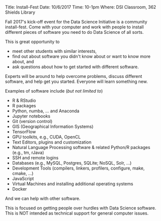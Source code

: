 Title: Install-Fest
Date: 10/6/2017
Time: 10-1pm
Where: DSI Classroom, 362 Shields Library

Fall 2017's kick-off event for the Data Science Initiative is a community install-fest.  Come with
your computer and work with people to install different pieces of software you need to do Data
Science of all sorts. 

This is great opportunity to 
+ meet other students with similar interests, 
+ find out about software you didn't know about or want to know more about, and 
+ ask questions about how to get started with different software.

Experts will be around to help overcome problems, discuss different software, and help get you
started.
Everyone will learn something new.

Examples of software include (*but not limited to*)
+ R & RStudio
+ R packages
+ Python, numba, ... and Anaconda
+ Jupyter notebooks
+ Git (version control)
+ GIS (Geographical Information Systems)
+ TensorFlow
+ GPU toolkits, e.g., CUDA, OpenCL
+ Text Editors, plugins and customization
+ Natural Language Processing software & related Python/R packages (e.g., tm, rJava)
+ SSH and remote logins
+ Databases (e.g., MySQL, Postgres, SQLite; NoSQL, Solr, ...)
+ Development Tools (compilers, linkers, profilers, configure, make, cmake, ...)
+ JavaScript
+ Virtual Machines and installing additional operating systems
+ Docker

And we can help with other software. 

This is focused on getting people over hurdles with Data Science software.
This is NOT intended as technical support for general computer issues.
